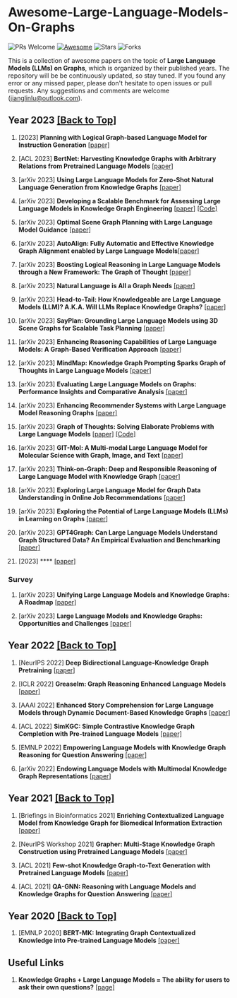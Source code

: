 # Awesome-Large-Language-Models-On-Graphs
 
 ![PRs Welcome](https://img.shields.io/badge/PRs-Welcome-green)  [![Awesome](https://awesome.re/badge.svg)](https://awesome.re) ![Stars](https://img.shields.io/github/stars/Jianglin954/awesome-large-language-models-on-graphs?color=yellow)  ![Forks](https://img.shields.io/github/forks/Jianglin954/awesome-large-language-models-on-graphs?color=blue&label=Fork)
 

 This is a collection of awesome papers on the topic of **Large Language Models (LLMs) on Graphs**, which is organized by their published years. The repository will be be continuously updated, so stay tuned. If you found any error or any missed paper, please don't hesitate to open issues or pull requests. Any suggestions and comments are welcome (jianglinlu@outlook.com).
 
 
## Year 2023 [[Back to Top]](#)

1. [2023] **Planning with Logical Graph-based Language Model for Instruction Generation** [[paper]](https://arxiv.org/pdf/2308.13782.pdf)

1. [ACL 2023] **BertNet: Harvesting Knowledge Graphs with Arbitrary Relations from Pretrained Language Models** [[paper]](https://aclanthology.org/2023.findings-acl.309.pdf)

1. [arXiv 2023] **Using Large Language Models for Zero-Shot Natural Language Generation from Knowledge Graphs** [[paper]](https://arxiv.org/pdf/2307.07312.pdf)

1. [arXiv 2023] **Developing a Scalable Benchmark for Assessing Large Language Models in Knowledge Graph Engineering** [[paper]](https://arxiv.org/pdf/2308.16622.pdf) [[Code]](https://github.com/AKSW/LLM-KG-Bench)

1. [arXiv 2023] **Optimal Scene Graph Planning with Large Language Model Guidance** [[paper]](https://arxiv.org/pdf/2309.09182.pdf)

1. [arXiv 2023] **AutoAlign: Fully Automatic and Effective Knowledge Graph Alignment enabled by Large Language Models**[[paper]](https://arxiv.org/pdf/2307.11772.pdf)

1. [arXiv 2023] **Boosting Logical Reasoning in Large Language Models through a New Framework: The Graph of Thought** [[paper]](https://arxiv.org/pdf/2308.08614.pdf)

1. [arXiv 2023] **Natural Language is All a Graph Needs** [[paper]](https://arxiv.org/pdf/2308.07134.pdf)

1. [arXiv 2023] **Head-to-Tail: How Knowledgeable are Large Language Models (LLM)? A.K.A. Will LLMs Replace Knowledge Graphs?** [[paper]](https://arxiv.org/pdf/2308.10168.pdf)

1. [arXiv 2023] **SayPlan: Grounding Large Language Models using 3D Scene Graphs for Scalable Task Planning** [[paper]](https://arxiv.org/pdf/2307.06135.pdf)

1. [arXiv 2023] **Enhancing Reasoning Capabilities of Large Language Models: A Graph-Based Verification Approach** [[paper]](https://arxiv.org/pdf/2308.09267.pdf)

1. [arXiv 2023] **MindMap: Knowledge Graph Prompting Sparks Graph of Thoughts in Large Language Models** [[paper]](https://arxiv.org/pdf/2308.09729.pdf)

1. [arXiv 2023] **Evaluating Large Language Models on Graphs: Performance Insights and Comparative Analysis** [[paper]](https://arxiv.org/pdf/2308.11224.pdf)

1. [arXiv 2023] **Enhancing Recommender Systems with Large Language Model Reasoning Graphs** [[paper]](https://arxiv.org/pdf/2308.10835.pdf)

1. [arXiv 2023] **Graph of Thoughts: Solving Elaborate Problems with Large Language Models** [[paper]](https://arxiv.org/pdf/2308.09687.pdf) [[Code]]()

1. [arXiv 2023] **GIT-Mol: A Multi-modal Large Language Model for Molecular Science with Graph, Image, and Text** [[paper]](https://arxiv.org/pdf/2308.06911.pdf)

1. [arXiv 2023] **Think-on-Graph: Deep and Responsible Reasoning of Large Language Model with Knowledge Graph** [[paper]](https://arxiv.org/pdf/2307.07697.pdf)

1. [arXiv 2023] **Exploring Large Language Model for Graph Data Understanding in Online Job Recommendations** [[paper]](https://arxiv.org/pdf/2307.05722.pdf)

1. [arXiv 2023] **Exploring the Potential of Large Language Models (LLMs) in Learning on Graphs** [[paper]](https://arxiv.org/pdf/2307.03393.pdf)

1. [arXiv 2023] **GPT4Graph: Can Large Language Models Understand Graph Structured Data? An Empirical Evaluation and Benchmarking** [[paper]](https://arxiv.org/pdf/2305.15066.pdf)

1. [2023] **** [[paper]]()


### Survey

1. [arXiv 2023] **Unifying Large Language Models and Knowledge Graphs: A Roadmap** [[paper]](https://arxiv.org/pdf/2306.08302.pdf)

1. [arXiv 2023] **Large Language Models and Knowledge Graphs: Opportunities and Challenges** [[paper]](https://arxiv.org/pdf/2308.06374.pdf)




## Year 2022 [[Back to Top]](#)

1. [NeurIPS 2022] **Deep Bidirectional Language-Knowledge Graph Pretraining** [[paper]](https://proceedings.neurips.cc/paper_files/paper/2022/file/f224f056694bcfe465c5d84579785761-Paper-Conference.pdf)

1. [ICLR 2022] **Greaselm: Graph Reasoning Enhanced Language Models** [[paper]](https://openreview.net/pdf?id=41e9o6cQPj)

1. [AAAI 2022] **Enhanced Story Comprehension for Large Language Models through Dynamic Document-Based Knowledge Graphs** [[paper]](https://ojs.aaai.org/index.php/AAAI/article/view/21286)

1. [ACL 2022] **SimKGC: Simple Contrastive Knowledge Graph Completion with Pre-trained Language Models** [[paper]](https://aclanthology.org/2022.acl-long.295.pdf)

1. [EMNLP 2022] **Empowering Language Models with Knowledge Graph Reasoning for Question Answering** [[paper]](https://aclanthology.org/2022.emnlp-main.650.pdf)

1. [arXiv 2022] **Endowing Language Models with Multimodal Knowledge Graph Representations** [[paper]](https://arxiv.org/pdf/2206.13163.pdf)


## Year 2021 [[Back to Top]](#)


1. [Briefings in Bioinformatics 2021] **Enriching Contextualized Language Model from Knowledge Graph for Biomedical Information Extraction** [[paper]](https://academic.oup.com/bib/article-abstract/22/3/bbaa110/5854405)

1. [NeurIPS Workshop 2021] **Grapher: Multi-Stage Knowledge Graph Construction using Pretrained Language Models** [[paper]](https://openreview.net/pdf?id=N2CFXG8-pRd)

1. [ACL 2021] **Few-shot Knowledge Graph-to-Text Generation with Pretrained Language Models** [[paper]](https://aclanthology.org/2021.findings-acl.136.pdf)

1. [ACL 2021] **QA-GNN: Reasoning with Language Models and Knowledge Graphs for Question Answering** [[paper]](https://aclanthology.org/2021.naacl-main.45.pdf)


## Year 2020 [[Back to Top]](#)

1. [EMNLP 2020] **BERT-MK: Integrating Graph Contextualized Knowledge into Pre-trained Language Models** [[paper]](https://aclanthology.org/2020.findings-emnlp.207.pdf)

## Useful Links
1. **Knowledge Graphs + Large Language Models = The ability for users to ask their own questions?** [[page]](https://medium.com/@peter.lawrence_47665/knowledge-graphs-large-language-models-the-ability-for-users-to-ask-their-own-questions-e4afc348fa72)